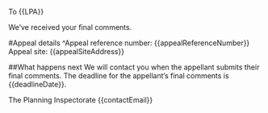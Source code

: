 To {{LPA}}

We’ve received your final comments.

#Appeal details
^Appeal reference number: {{appealReferenceNumber}}
Appeal site: {{appealSiteAddress}}

##What happens next
We will contact you when the appellant submits their final comments. The deadline for the appellant’s final comments is {{deadlineDate}}.

The Planning Inspectorate
{{contactEmail}}
